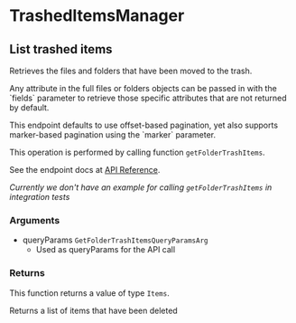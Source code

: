 # TrashedItemsManager

## List trashed items

Retrieves the files and folders that have been moved
to the trash.

Any attribute in the full files or folders objects can be passed
in with the &#x60;fields&#x60; parameter to retrieve those specific
attributes that are not returned by default.

This endpoint defaults to use offset-based pagination, yet also supports
marker-based pagination using the &#x60;marker&#x60; parameter.

This operation is performed by calling function `getFolderTrashItems`.

See the endpoint docs at
[API Reference](https://developer.box.com/reference/get-folders-trash-items/).

*Currently we don't have an example for calling `getFolderTrashItems` in integration tests*

### Arguments

- queryParams `GetFolderTrashItemsQueryParamsArg`
  - Used as queryParams for the API call


### Returns

This function returns a value of type `Items`.

Returns a list of items that have been deleted


